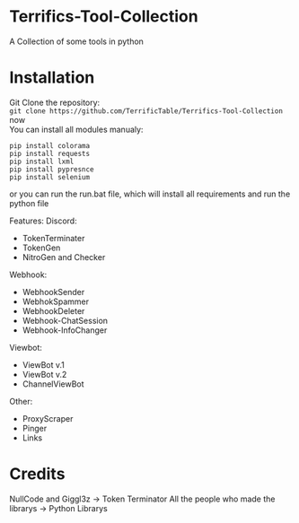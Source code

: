 # Terrifics-Tool-Collection
A Collection of some tools in python

# Installation
Git Clone the repository:    
```git clone https://github.com/TerrificTable/Terrifics-Tool-Collection```    
now   
You can install all modules manualy:    
```
pip install colorama
pip install requests
pip install lxml
pip install pypresnce
pip install selenium
```      
or you can run the run.bat file, which will install all requirements and run the python file

Features:
Discord:
  - TokenTerminater
  - TokenGen
  - NitroGen and Checker

Webhook:
  - WebhookSender
  - WebhokSpammer
  - WebhookDeleter
  - Webhook-ChatSession
  - Webhook-InfoChanger

Viewbot:
  - ViewBot v.1
  - ViewBot v.2
  - ChannelViewBot

Other:
  - ProxyScraper
  - Pinger
  - Links

# Credits
NullCode and Giggl3z -> Token Terminator
All the people who made the librarys -> Python Librarys
